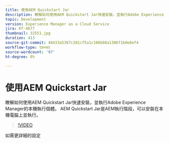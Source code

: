 ```yaml
---
title: 使用AEM Quickstart Jar
description: 瞭解如何使用AEM Quickstart Jar快速安裝，並執行Adobe Experience Manager的本機執行個體。 AEM Quickstart Jar是AEM執行階段，可以安裝在本機電腦上並執行。
topic: Development
version: Experience Manager as a Cloud Service
jira: KT-4677
thumbnail: 32551.jpg
duration: 413
source-git-commit: 48433a5367c281cf5a1c106b08a1306f1b0e8ef4
workflow-type: tm+mt
source-wordcount: '97'
ht-degree: 0%

---
```



# 使用AEM Quickstart Jar

瞭解如何使用AEM Quickstart Jar快速安裝，並執行Adobe Experience Manager的本機執行個體。 AEM Quickstart Jar是AEM執行階段，可以安裝在本機電腦上並執行。

>[!VIDEO](https://video.tv.adobe.com/v/32551?quality=12&learn=on)

如需更詳細的設定